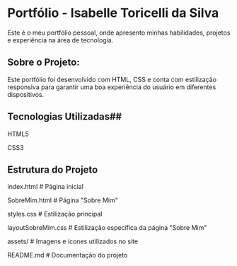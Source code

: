 # Portfólio - Isabelle Toricelli da Silva

Este é o meu portfólio pessoal, onde apresento minhas habilidades, projetos e experiência na área de tecnologia.

## Sobre o Projeto:

Este portfólio foi desenvolvido com HTML, CSS e conta com estilização responsiva para garantir uma boa experiência do usuário em diferentes dispositivos.

## Tecnologias Utilizadas##

HTML5

CSS3

## Estrutura do Projeto

 index.html          # Página inicial
 
 SobreMim.html       # Página "Sobre Mim"
 
 styles.css          # Estilização principal
 
 layoutSobreMim.css  # Estilização específica da página "Sobre Mim"
 
 assets/             # Imagens e ícones utilizados no site
 
 README.md           # Documentação do projeto
